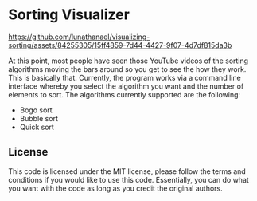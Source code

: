 # Sorting Visualizer

https://github.com/lunathanael/visualizing-sorting/assets/84255305/15ff4859-7d44-4427-9f07-4d7df815da3b

At this point, most people have seen those YouTube videos of the sorting
algorithms moving the bars around so you get to see the how they work. This is
basically that. Currently, the program works via a command line interface
whereby you select the algorithm you want and the number of elements to sort.
The algorithms currently supported are the following:

- Bogo sort
- Bubble sort
- Quick sort

## License

This code is licensed under the MIT license, please follow the terms and
conditions if you would like to use this code. Essentially, you can do what you
want with the code as long as you credit the original authors.

